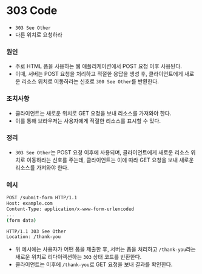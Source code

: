 # 303 Code
* `303 See Other`
* 다른 위치로 요청하라

### 원인
* 주로 HTML 폼을 사용하는 웹 애플리케이션에서 POST 요청 이후 사용된다.
* 이때, 서버는 POST 요청을 처리하고 적절한 응답을 생성 후, 클라이언트에게 새로운 리소스 위치로 이동하라는 신호로 `300 See Other`를 반환한다.

### 조치사항
* 클라이언트는 새로운 위치로 GET 요청을 보내 리소스를 가져와야 한다.
* 이를 통해 브라우저는 사용자에게 적절한 리소스를 표시할 수 있다.

### 정리
* `303 See Other`는 POST 요청 이후에 사용되며, 클라이언트에게 새로운 리소스 위치로 이동하라는 신호를 주는데, 클라이언트는 이에 따라 GET 요청을 보내 새로운 리소스를 가져와야 한다.

### 예시
```bash
POST /submit-form HTTP/1.1
Host: example.com
Content-Type: application/x-www-form-urlencoded
...
(form data)

HTTP/1.1 303 See Other
Location: /thank-you
```
* 위 예시에는 사용자가 어떤 폼을 제출한 후, 서버는 폼을 처리하고 `/thank-you`라는 새로운 위치로 리다이렉션하는 `303` 상태 코드를 반환한다.
* 클라이언트는 이후에 `/thank-you`로 GET 요청을 보내 결과를 확인한다.
